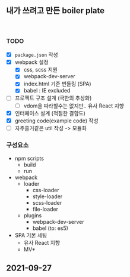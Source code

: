 ## 내가 쓰려고 만든 boiler plate

<br/>

### TODO

-   [x] `package.json` 작성
-   [x] webpack 설정
    -   [x] css, scss 지원
    -   [x] webpack-dev-server
    -   [x] index.html 기준 번들링 (SPA)
    -   [x] babel : IE excluded
-   [ ] 프로젝트 구조 설계 (극한의 추상화)
    -   [ ] vdom을 따라할수는 없지만.. 유사 React 지향
-   [x] 인터페이스 설계 (적절한 결합도)
-   [x] greeting code(example code) 작성
-   [ ] 자주쓸거같은 util 작성 -> 모듈화
        <br/>

### 구성요소

-   npm scripts
    -   build
    -   run
-   webpack
    -   loader
        -   css-loader
        -   style-loader
        -   scss-loader
        -   file-loader
    -   plugins
        -   webpack-dev-server
        -   babel (to: es5)
-   SPA 기본 세팅
    -   유사 React 지향
    -   MV\*


## 2021-09-27

